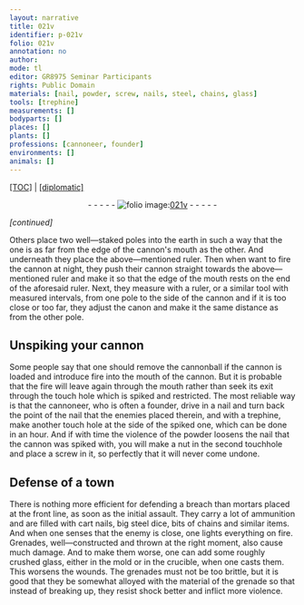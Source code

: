 ```yaml
---
layout: narrative
title: 021v
identifier: p-021v
folio: 021v
annotation: no
author:
mode: tl
editor: GR8975 Seminar Participants
rights: Public Domain
materials: [nail, powder, screw, nails, steel, chains, glass]
tools: [trephine]
measurements: []
bodyparts: []
places: []
plants: []
professions: [cannoneer, founder]
environments: []
animals: []
---
```


<p><a href="{{ site.baseurl }}/translation/" target="_blank">[TOC]</a> | <a href="{{ site.baseurl }}/texts/p-021v_tc/">[diplomatic]</a></p><div class="folio" align="center">- - - - - <a href="http://gallica.bnf.fr/ark:/12148/btv1b10500001g/f48.image" target="_blank"><img src="https://cu-mkp.github.io/2017-workshop-edition/assets/photo-icon.png" alt="folio image: " style="display:inline-block; margin-bottom:-3px;"/>021v</a> - - - - - </div>  
 
*[continued]*
  
Others place two well—staked poles into the earth in such a way that the one is as far from the edge of the cannon's mouth as the other. And underneath they place the above—mentioned ruler. Then when want to fire the cannon at night, they push their cannon straight towards the above—mentioned ruler and make it so that the edge of the mouth rests on the end of the aforesaid ruler. Next, they measure with a ruler, or a similar tool with measured intervals, from one pole to the side of the cannon and if it is too close or too far, they adjust the canon and make it the same distance as from the other pole.

 
  

## Unspiking your cannon

 
Some people say that one should remove the cannonball if the cannon is loaded and introduce fire into the mouth of the cannon. But it is probable that the fire will leave again through the mouth rather than seek its exit through the touch hole which is spiked and restricted. The most reliable way is that the <span class="pro">cannoneer</span>, who is often a <span class="pro">founder</span>, drive in a <span class="m">nail</span> and turn back the point of the <span class="m">nail</span> that the enemies placed therein, and with a <span class="tl">trephine</span>, make another touch hole at the side of the spiked one, which can be done in an hour. And if with time the violence of the <span class="m">powder</span> loosens the <span class="m">nail</span> that the cannon was spiked with, you will make a nut in the second touchhole and place a <span class="m">screw</span> in it, so perfectly that it will never come undone.

 
  

## Defense of a town

 
There is nothing more efficient for defending a breach than mortars placed at the front line, as soon as the initial assault. They carry a lot of ammunition and are filled with cart <span class="m">nails</span>, big <span class="m">steel</span> dice, bits of <span class="m">chains</span> and similar items. And when one senses that the enemy is close, one lights everything on fire. Grenades, well—constructed and thrown at the right moment, also cause much damage. And to make them worse, one can add some roughly crushed <span class="m">glass</span>, either in the mold or in the crucible, when one casts them. This worsens the wounds. The grenades must not be too brittle, but it is good that they be somewhat alloyed with the material of the grenade so that instead of breaking up, they resist shock better and inflict more violence.

